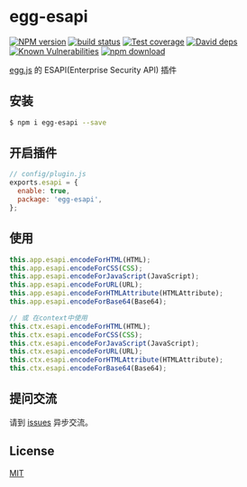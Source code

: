 # egg-esapi

[![NPM version][npm-image]][npm-url]
[![build status][travis-image]][travis-url]
[![Test coverage][codecov-image]][codecov-url]
[![David deps][david-image]][david-url]
[![Known Vulnerabilities][snyk-image]][snyk-url]
[![npm download][download-image]][download-url]

[npm-image]: https://img.shields.io/npm/v/egg-esapi.svg?style=flat-square
[npm-url]: https://npmjs.org/package/egg-esapi
[travis-image]: https://img.shields.io/travis/eggjs/egg-esapi.svg?style=flat-square
[travis-url]: https://travis-ci.org/eggjs/egg-esapi
[codecov-image]: https://img.shields.io/codecov/c/github/eggjs/egg-esapi.svg?style=flat-square
[codecov-url]: https://codecov.io/github/eggjs/egg-esapi?branch=master
[david-image]: https://img.shields.io/david/eggjs/egg-esapi.svg?style=flat-square
[david-url]: https://david-dm.org/eggjs/egg-esapi
[snyk-image]: https://snyk.io/test/npm/egg-esapi/badge.svg?style=flat-square
[snyk-url]: https://snyk.io/test/npm/egg-esapi
[download-image]: https://img.shields.io/npm/dm/egg-esapi.svg?style=flat-square
[download-url]: https://npmjs.org/package/egg-esapi

[egg.js](https://eggjs.org/) 的 ESAPI(Enterprise Security API) 插件

## 安装

```bash
$ npm i egg-esapi --save
```

## 开启插件

```js
// config/plugin.js
exports.esapi = {
  enable: true,
  package: 'egg-esapi',
};
```

## 使用

```javascript
this.app.esapi.encodeForHTML(HTML);
this.app.esapi.encodeForCSS(CSS);
this.app.esapi.encodeForJavaScript(JavaScript);
this.app.esapi.encodeForURL(URL);
this.app.esapi.encodeForHTMLAttribute(HTMLAttribute);
this.app.esapi.encodeForBase64(Base64);

// 或 在context中使用
this.ctx.esapi.encodeForHTML(HTML);
this.ctx.esapi.encodeForCSS(CSS);
this.ctx.esapi.encodeForJavaScript(JavaScript);
this.ctx.esapi.encodeForURL(URL);
this.ctx.esapi.encodeForHTMLAttribute(HTMLAttribute);
this.ctx.esapi.encodeForBase64(Base64);
```

## 提问交流

请到 [issues](https://github.com/weihongyu12/egg-esapi/issues) 异步交流。

## License

[MIT](LICENSE)
